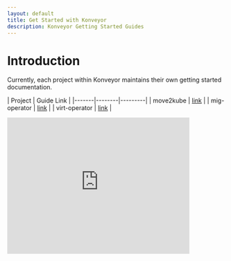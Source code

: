 ```yaml
---
layout: default
title: Get Started with Konveyor
description: Konveyor Getting Started Guides
---
```


# Introduction

Currently, each project within Konveyor maintains their own getting started documentation. 

| Project | Guide Link | 
|-------|--------|---------|
| move2kube | [link](/move2kube) |
| mig-operator | [link](https://github.com/konveyor/mig-operator) | 
| virt-operator | [link](https://github.com/konveyor/virt-operator) |


<iframe width="420" height="315" src="https://www.youtube.com/watch?v=uQ7VhpYEU5U&list=PL4aUFFbk56EN8bEPbpTVC3RAoUY--_MVf&index=1" frameborder="0" allowfullscreen>
</iframe>
